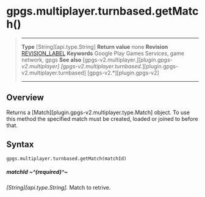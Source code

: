 # gpgs.multiplayer.turnbased.getMatch()

> --------------------- ------------------------------------------------------------------------------------------
> __Type__              [String][api.type.String]
> __Return value__      none
> __Revision__          [REVISION_LABEL](REVISION_URL)
> __Keywords__          Google Play Games Services, game network, gpgs
> __See also__          [gpgs-v2.multiplayer.*][plugin.gpgs-v2.multiplayer]
>                       [gpgs-v2.multiplayer.turnbased.*][plugin.gpgs-v2.multiplayer.turnbased]
>                       [gpgs-v2.*][plugin.gpgs-v2]
> --------------------- ------------------------------------------------------------------------------------------

## Overview

Returns a [Match][plugin.gpgs-v2.multiplayer.type.Match] object. To use this method the specified match must be created, loaded or joined to before that.

## Syntax

	gpgs.multiplayer.turnbased.getMatch(matchId)

##### matchId ~^(required)^~
_[String][api.type.String]._ Match to retrive.